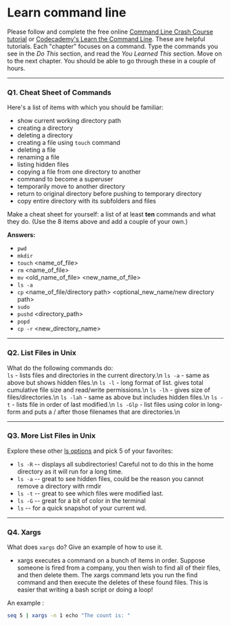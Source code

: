 # Learn command line

Please follow and complete the free online [Command Line Crash Course
tutorial](https://web.archive.org/web/20160708171659/http://cli.learncodethehardway.org/book/) or [Codecademy's Learn the Command Line](https://www.codecademy.com/learn/learn-the-command-line). These are helpful tutorials. Each "chapter" focuses on a command. Type the commands you see in the _Do This_ section, and read the _You Learned This_ section. Move on to the next chapter. You should be able to go through these in a couple of hours.

---

### Q1.  Cheat Sheet of Commands  

Here's a list of items with which you should be familiar:  
* show current working directory path
* creating a directory
* deleting a directory
* creating a file using `touch` command
* deleting a file
* renaming a file
* listing hidden files
* copying a file from one directory to another
* command to become a superuser
* temporarily move to another directory
* return to original directory before pushing to temporary directory
* copy entire directory with its subfolders and files

Make a cheat sheet for yourself: a list of at least **ten** commands and what they do.  (Use the 8 items above and add a couple of your own.)

**Answers:**

* `pwd`
* `mkdir`
* `touch` <name_of_file>
* `rm` <name_of_file>
* `mv` <old_name_of_file> <new_name_of_file>
* `ls -a`
* `cp` <name_of_file/directory path> <optional_new_name/new directory path>
* `sudo`
* `pushd` <directory_path>
* `popd`
* `cp -r` <directory> <new_directory_name>

---

### Q2.  List Files in Unix   

What do the following commands do:  
`ls` - lists files and directories in the current directory.\n
`ls -a`  - same as above but shows hidden files.\n
`ls -l`  - long format of list. gives total cumulative file size and read/write permissions.\n
`ls -lh`  - gives size of files/directories.\n
`ls -lah` - same as above but includes hidden files.\n
`ls -t` - lists file in order of last modified.\n
`ls -Glp`  - list files using color in long-form and puts a / after those filenames that are directories.\n

---

### Q3.  More List Files in Unix  

Explore these other [ls options](http://www.techonthenet.com/unix/basic/ls.php) and pick 5 of your favorites:

* `ls -R` -- displays all subdirectories! Careful not to do this in the home directory as it will run for a long time.
* `ls -a` -- great to see hidden files, could be the reason you cannot remove a directory with rmdir
* `ls -t` -- great to see which files were modified last.
* `ls -G` -- great for a bit of color in the terminal
* `ls` -- for a quick snapshot of your current wd.

---

### Q4.  Xargs   

What does `xargs` do? Give an example of how to use it.

* xargs executes a command on a bunch of items in order. Suppose someone is fired from a company, you then wish to find all of their files, and then delete them. The xargs command lets you run the find command and then execute the deletes of these found files. This is easier that writing a bash script or doing a loop!

> 
An example :
 ```bash
seq 5 | xargs -n 1 echo "The count is: "
```

 

